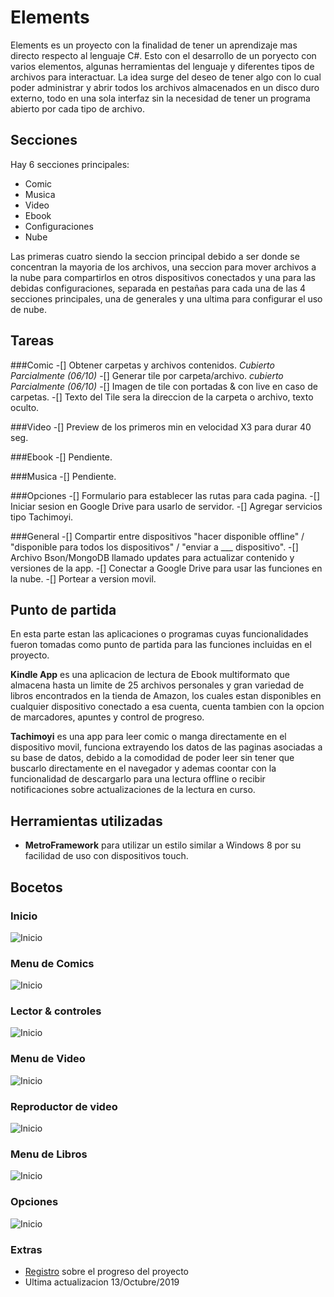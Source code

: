﻿# Elements

Elements es un proyecto con la finalidad de tener un aprendizaje mas directo respecto al lenguaje C#.
Esto con el desarrollo de un poryecto con varios elementos, algunas herramientas del lenguaje y diferentes tipos de archivos para interactuar.
La idea surge del deseo de tener algo con lo cual poder administrar y abrir todos los archivos almacenados en un disco duro externo, todo en una sola interfaz sin la necesidad de tener un programa abierto por cada tipo de archivo.

## Secciones

Hay 6 secciones principales:

* Comic
* Musica
* Video
* Ebook
* Configuraciones
* Nube

Las primeras cuatro siendo la seccion principal debido a ser donde se concentran la mayoria de los archivos, una seccion para mover archivos a la nube para compartirlos en otros dispositivos conectados y una para las debidas configuraciones, separada en pestañas para cada una de las 4 secciones principales, una de generales y una ultima para configurar el uso de nube.

## Tareas
###Comic
-[] Obtener carpetas y archivos contenidos.
	*Cubierto Parcialmente (06/10)*
-[] Generar tile por carpeta/archivo.
	*cubierto Parcialmente (06/10)*
-[] Imagen de tile con portadas & con live en caso de carpetas.
-[] Texto del Tile sera la direccion de la carpeta o archivo, texto oculto.

###Video
-[] Preview de los primeros min en velocidad X3 para durar 40 seg.

###Ebook
-[] Pendiente.

###Musica
-[] Pendiente.

###Opciones
-[] Formulario para establecer las rutas para cada pagina.
-[] Iniciar sesion en Google Drive para usarlo de servidor.
-[] Agregar servicios tipo Tachimoyi.

###General
-[] Compartir entre dispositivos "hacer disponible offline" / "disponible para todos los dispositivos" / "enviar a ___ dispositivo".
-[] Archivo Bson/MongoDB llamado updates para actualizar contenido y versiones de la app.
-[] Conectar a Google Drive para usar las funciones en la nube.
-[] Portear a version movil.

## Punto de partida

En esta parte estan las aplicaciones o programas cuyas funcionalidades fueron tomadas como punto de partida para las funciones incluidas en el proyecto.

**Kindle App** es una aplicacion de lectura de Ebook multiformato que almacena hasta un limite de 25 archivos personales y gran variedad de libros encontrados en la tienda de Amazon, los cuales estan disponibles en cualquier dispositivo conectado a esa cuenta, cuenta tambien con la opcion de marcadores, apuntes y control de progreso.

**Tachimoyi** es una app para leer comic o manga directamente en el dispositivo movil, funciona extrayendo los datos de las paginas asociadas a su base de datos, debido a la comodidad de poder leer sin tener que buscarlo directamente en el navegador y ademas coontar con la funcionalidad de descargarlo para una lectura offline o recibir notificaciones sobre actualizaciones de la lectura en curso.

## Herramientas utilizadas
* **MetroFramework** para utilizar un estilo similar a Windows 8 por su facilidad de uso con dispositivos touch.

## Bocetos
### Inicio
![Inicio](https://github.com/JuanHeza/Elements/blob/master/Elements/Bocetos/Boceto/Diapositiva1.PNG)
### Menu de Comics
![Inicio](https://github.com/JuanHeza/Elements/blob/master/Elements/Bocetos/Boceto/Diapositiva2.PNG)
### Lector & controles
![Inicio](https://github.com/JuanHeza/Elements/blob/master/Elements/Bocetos/Boceto/Diapositiva3.PNG)
### Menu de Video
![Inicio](https://github.com/JuanHeza/Elements/blob/master/Elements/Bocetos/Boceto/Diapositiva4.PNG)
### Reproductor de video
![Inicio](https://github.com/JuanHeza/Elements/blob/master/Elements/Bocetos/Boceto/Diapositiva5.PNG)
### Menu de Libros
![Inicio](https://github.com/JuanHeza/Elements/blob/master/Elements/Bocetos/Boceto/Diapositiva6.PNG)
### Opciones
![Inicio](https://github.com/JuanHeza/Elements/blob/master/Elements/Bocetos/Boceto/Diapositiva8.PNG)

### Extras
 * [Registro](https://github.com/JuanHeza/Elements/blob/master/Elements/Registro.txt) sobre el progreso del proyecto 
 * Ultima actualizacion 13/Octubre/2019